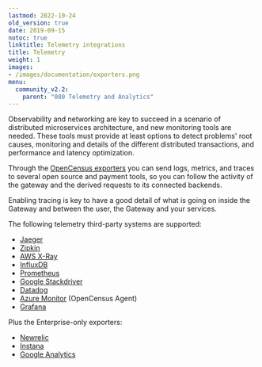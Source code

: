 ```yaml
---
lastmod: 2022-10-24
old_version: true
date: 2019-09-15
notoc: true
linktitle: Telemetry integrations
title: Telemetry
weight: 1
images:
- /images/documentation/exporters.png
menu:
  community_v2.2:
    parent: "080 Telemetry and Analytics"
---
```

Observability and networking are key to succeed in a scenario of distributed microservices architecture, and new monitoring tools are needed. These tools must provide at least options to detect problems' root causes, monitoring and details of the different distributed transactions, and performance and latency optimization.

Through the [OpenCensus exporters](/docs/v2.2/telemetry/opencensus/) you can send logs, metrics, and traces to several open source and payment tools, so you can follow the activity of the gateway and the derived requests to its connected backends.

Enabling tracing is key to have a good detail of what is going on inside the Gateway and between the user, the Gateway and your services.

The following telemetry third-party systems are supported:

- [Jaeger](/docs/v2.2/telemetry/jaeger/)
- [Zipkin](/docs/v2.2/telemetry/zipkin/)
- [AWS X-Ray](/docs/v2.2/telemetry/xray/)
- [InfluxDB](/docs/v2.2/telemetry/influxdb/)
- [Prometheus](/docs/v2.2/telemetry/prometheus/)
- [Google Stackdriver](/docs/v2.2/telemetry/stackdriver/)
- [Datadog](/docs/v2.2/telemetry/datadog/)
- [Azure Monitor](/docs/v2.2/telemetry/opencensus/) (OpenCensus Agent)
- [Grafana](/docs/v2.2/telemetry/grafana/)

Plus the Enterprise-only exporters:

- [Newrelic](/docs/v2.2/enterprise/telemetry/newrelic/)
- [Instana](/docs/v2.2/enterprise/telemetry/instana/)
- [Google Analytics](/docs/v2.2/enterprise/telemetry/google-analytics/)